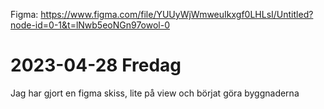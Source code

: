 Figma: https://www.figma.com/file/YUUyWjWmweuIkxgf0LHLsI/Untitled?node-id=0-1&t=lNwb5eoNGn97owol-0

# 2023-04-28 Fredag
Jag har gjort en figma skiss, lite på view och börjat göra byggnaderna
